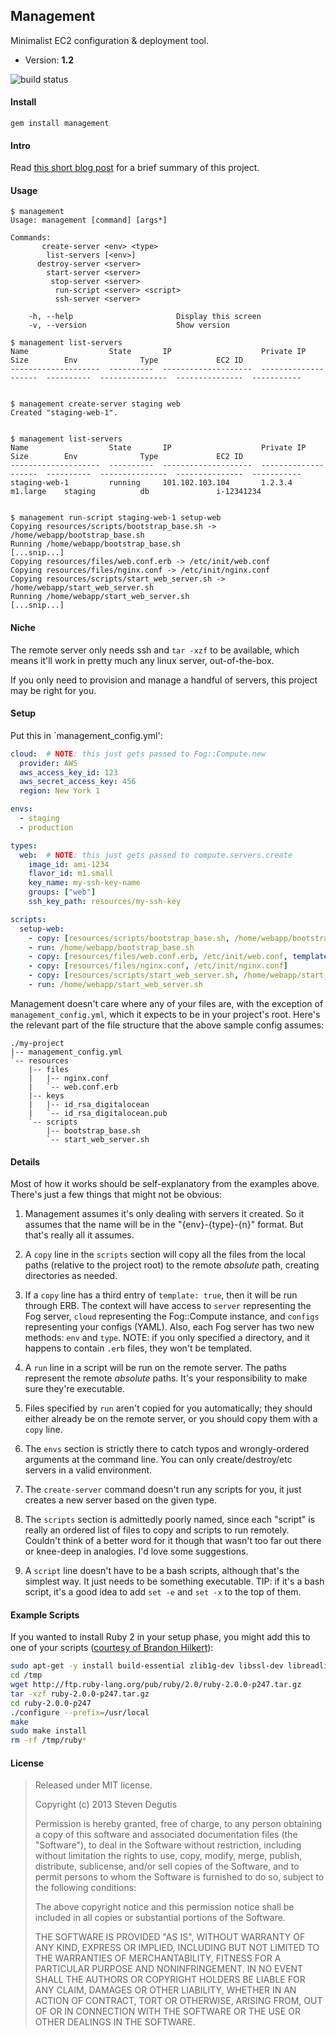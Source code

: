 ## Management

Minimalist EC2 configuration & deployment tool.

- Version: **1.2**

![build status](https://travis-ci.org/sdegutis/management.svg?branch=master)

#### Install

`gem install management`

#### Intro

Read [this short blog post](http://sdegutis.github.io/2014/06/09/announcing-management/) for a brief summary of this project.

#### Usage

```
$ management
Usage: management [command] [args*]

Commands:
       create-server <env> <type>
        list-servers [<env>]
      destroy-server <server>
        start-server <server>
         stop-server <server>
          run-script <server> <script>
          ssh-server <server>

    -h, --help                       Display this screen
    -v, --version                    Show version

$ management list-servers
Name                  State       IP                    Private IP            Size        Env              Type             EC2 ID
--------------------  ----------  --------------------  --------------------  ----------  ---------------  ---------------  -----------


$ management create-server staging web
Created "staging-web-1".


$ management list-servers
Name                  State       IP                    Private IP            Size        Env              Type             EC2 ID
--------------------  ----------  --------------------  --------------------  ----------  ---------------  ---------------  -----------
staging-web-1         running     101.102.103.104       1.2.3.4               m1.large    staging          db               i-12341234


$ management run-script staging-web-1 setup-web
Copying resources/scripts/bootstrap_base.sh -> /home/webapp/bootstrap_base.sh
Running /home/webapp/bootstrap_base.sh
[...snip...]
Copying resources/files/web.conf.erb -> /etc/init/web.conf
Copying resources/files/nginx.conf -> /etc/init/nginx.conf
Copying resources/scripts/start_web_server.sh -> /home/webapp/start_web_server.sh
Running /home/webapp/start_web_server.sh
[...snip...]
```

#### Niche

The remote server only needs ssh and `tar -xzf` to be available, which
means it'll work in pretty much any linux server, out-of-the-box.

If you only need to provision and manage a handful of servers, this
project may be right for you.

#### Setup

Put this in `management_config.yml':

```yaml
cloud:  # NOTE: this just gets passed to Fog::Compute.new
  provider: AWS
  aws_access_key_id: 123
  aws_secret_access_key: 456
  region: New York 1

envs:
  - staging
  - production

types:
  web:  # NOTE: this just gets passed to compute.servers.create
    image_id: ami-1234
    flavor_id: m1.small
    key_name: my-ssh-key-name
    groups: ["web"]
    ssh_key_path: resources/my-ssh-key

scripts:
  setup-web:
    - copy: [resources/scripts/bootstrap_base.sh, /home/webapp/bootstrap_base.sh]
    - run: /home/webapp/bootstrap_base.sh
    - copy: [resources/files/web.conf.erb, /etc/init/web.conf, template: true]
    - copy: [resources/files/nginx.conf, /etc/init/nginx.conf]
    - copy: [resources/scripts/start_web_server.sh, /home/webapp/start_web_server.sh]
    - run: /home/webapp/start_web_server.sh
```

Management doesn't care where any of your files are, with the exception of
`management_config.yml`, which it expects to be in your project's
root. Here's the relevant part of the file structure that the above
sample config assumes:

```
./my-project
|-- management_config.yml
`-- resources
    |-- files
    |   |-- nginx.conf
    |   `-- web.conf.erb
    |-- keys
    |   |-- id_rsa_digitalocean
    |   `-- id_rsa_digitalocean.pub
    `-- scripts
        |-- bootstrap_base.sh
        `-- start_web_server.sh
```

#### Details

Most of how it works should be self-explanatory from the examples
above. There's just a few things that might not be obvious:

1. Management assumes it's only dealing with servers it created. So it
   assumes that the name will be in the "{env}-{type}-{n}"
   format. But that's really all it assumes.

2. A `copy` line in the `scripts` section will copy all the files from
   the local paths (relative to the project root) to the remote
   *absolute* path, creating directories as needed.

3. If a `copy` line has a third entry of `template: true`, then it
   will be run through ERB. The context will have access to `server`
   representing the Fog server, `cloud` representing the Fog::Compute
   instance, and `configs` representing your configs (YAML). Also,
   each Fog server has two new methods: `env` and `type`. NOTE: if you
   only specified a directory, and it happens to contain `.erb` files,
   they won't be templated.

4. A `run` line in a script will be run on the remote server. The
   paths represent the remote *absolute* paths. It's your
   responsibility to make sure they're executable.

5. Files specified by `run` aren't copied for you automatically; they
   should either already be on the remote server, or you should copy
   them with a `copy` line.

6. The `envs` section is strictly there to catch typos and
   wrongly-ordered arguments at the command line. You can only
   create/destroy/etc servers in a valid environment.

7. The `create-server` command doesn't run any scripts for you, it
   just creates a new server based on the given type.

8. The `scripts` section is admittedly poorly named, since each
   "script" is really an ordered list of files to copy and scripts to
   run remotely. Couldn't think of a better word for it though that
   wasn't too far out there or knee-deep in analogies. I'd love some
   suggestions.

9. A `script` line doesn't have to be a bash scripts, although that's
   the simplest way. It just needs to be something executable. TIP: if
   it's a bash script, it's a good idea to add `set -e` and `set -x`
   to the top of them.

#### Example Scripts

If you wanted to install Ruby 2 in your setup phase, you might add
this to one of your scripts
([courtesy of Brandon Hilkert](https://github.com/brandonhilkert/fucking_shell_scripts)):

```bash
sudo apt-get -y install build-essential zlib1g-dev libssl-dev libreadline6-dev libyaml-dev
cd /tmp
wget http://ftp.ruby-lang.org/pub/ruby/2.0/ruby-2.0.0-p247.tar.gz
tar -xzf ruby-2.0.0-p247.tar.gz
cd ruby-2.0.0-p247
./configure --prefix=/usr/local
make
sudo make install
rm -rf /tmp/ruby*
```

#### License

> Released under MIT license.
>
> Copyright (c) 2013 Steven Degutis
>
> Permission is hereby granted, free of charge, to any person obtaining a copy
> of this software and associated documentation files (the "Software"), to deal
> in the Software without restriction, including without limitation the rights
> to use, copy, modify, merge, publish, distribute, sublicense, and/or sell
> copies of the Software, and to permit persons to whom the Software is
> furnished to do so, subject to the following conditions:
>
> The above copyright notice and this permission notice shall be included in
> all copies or substantial portions of the Software.
>
> THE SOFTWARE IS PROVIDED "AS IS", WITHOUT WARRANTY OF ANY KIND, EXPRESS OR
> IMPLIED, INCLUDING BUT NOT LIMITED TO THE WARRANTIES OF MERCHANTABILITY,
> FITNESS FOR A PARTICULAR PURPOSE AND NONINFRINGEMENT. IN NO EVENT SHALL THE
> AUTHORS OR COPYRIGHT HOLDERS BE LIABLE FOR ANY CLAIM, DAMAGES OR OTHER
> LIABILITY, WHETHER IN AN ACTION OF CONTRACT, TORT OR OTHERWISE, ARISING FROM,
> OUT OF OR IN CONNECTION WITH THE SOFTWARE OR THE USE OR OTHER DEALINGS IN
> THE SOFTWARE.
